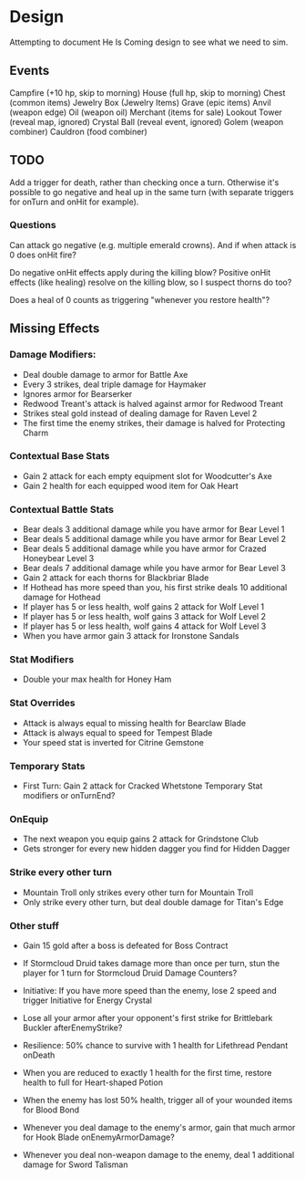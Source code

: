 # Design

Attempting to document He Is Coming design to see what we need to sim.

## Events
Campfire (+10 hp, skip to morning)
House (full hp, skip to morning)
Chest (common items)
Jewelry Box (Jewelry Items)
Grave (epic items)
Anvil (weapon edge)
Oil (weapon oil)
Merchant (items for sale)
Lookout Tower (reveal map, ignored)
Crystal Ball (reveal event, ignored)
Golem (weapon combiner)
Cauldron (food combiner)

## TODO

Add a trigger for death, rather than checking once a turn.  Otherwise it's
possible to go negative and heal up in the same turn (with separate triggers
for onTurn and onHit for example).

### Questions

Can attack go negative (e.g. multiple emerald crowns).  And if when attack is 0 does onHit fire?

Do negative onHit effects apply during the killing blow?
Positive onHit effects (like healing) resolve on the killing blow, so I suspect thorns do too?

Does a heal of 0 counts as triggering "whenever you restore health"?

## Missing Effects

### Damage Modifiers:
- Deal double damage to armor for Battle Axe
- Every 3 strikes, deal triple damage for Haymaker
- Ignores armor for Bearserker
- Redwood Treant's attack is halved against armor for Redwood Treant
- Strikes steal gold instead of dealing damage for Raven Level 2
- The first time the enemy strikes, their damage is halved for Protecting Charm

### Contextual Base Stats
- Gain 2 attack for each empty equipment slot for Woodcutter's Axe
- Gain 2 health for each equipped wood item for Oak Heart

### Contextual Battle Stats
- Bear deals 3 additional damage while you have armor for Bear Level 1
- Bear deals 5 additional damage while you have armor for Bear Level 2
- Bear deals 5 additional damage while you have armor for Crazed Honeybear Level 3
- Bear deals 7 additional damage while you have armor for Bear Level 3
- Gain 2 attack for each thorns for Blackbriar Blade
- If Hothead has more speed than you, his first strike deals 10 additional damage for Hothead
- If player has 5 or less health, wolf gains 2 attack for Wolf Level 1
- If player has 5 or less health, wolf gains 3 attack for Wolf Level 2
- If player has 5 or less health, wolf gains 4 attack for Wolf Level 3
- When you have armor gain 3 attack for Ironstone Sandals

### Stat Modifiers
- Double your max health for Honey Ham

### Stat Overrides
- Attack is always equal to missing health for Bearclaw Blade
- Attack is always equal to speed for Tempest Blade
- Your speed stat is inverted for Citrine Gemstone

### Temporary Stats
- First Turn: Gain 2 attack for Cracked Whetstone
  Temporary Stat modifiers or onTurnEnd?

### OnEquip
- The next weapon you equip gains 2 attack for Grindstone Club
- Gets stronger for every new hidden dagger you find for Hidden Dagger

### Strike every other turn
- Mountain Troll only strikes every other turn for Mountain Troll
- Only strike every other turn, but deal double damage for Titan's Edge

### Other stuff
- Gain 15 gold after a boss is defeated for Boss Contract

- If Stormcloud Druid takes damage more than once per turn, stun the player for 1 turn for Stormcloud Druid
  Damage Counters?

- Initiative: If you have more speed than the enemy, lose 2 speed and trigger Initiative for Energy Crystal

- Lose all your armor after your opponent's first strike for Brittlebark Buckler
  afterEnemyStrike?

- Resilience: 50% chance to survive with 1 health for Lifethread Pendant
  onDeath

- When you are reduced to exactly 1 health for the first time, restore health to full for Heart-shaped Potion

- When the enemy has lost 50% health, trigger all of your wounded items for Blood Bond

- Whenever you deal damage to the enemy's armor, gain that much armor for Hook Blade
  onEnemyArmorDamage?

- Whenever you deal non-weapon damage to the enemy, deal 1 additional damage for Sword Talisman

